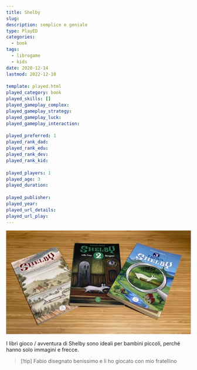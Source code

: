 ```yaml
---
title: Shelby
slug: 
description: semplice e geniale
type: PlayED
categories:
  - book
tags:
  - librogame
  - kids
date: 2020-12-14
lastmod: 2022-12-18

template: played.html
played_category: book
played_skills: []
played_gameplay_complex: 
played_gameplay_strategy: 
played_gameplay_luck: 
played_gameplay_interaction: 

played_preferred: 1
played_rank_dad: 
played_rank_edu: 
played_rank_dev: 
played_rank_kid: 

played_players: 1
played_age: 3
played_duration: 

played_publisher: 
played_year: 
played_url_details: 
played_url_play: 
---
```


![](../../assets/img/played/book/libro_shelby.webp)

I libri gioco / avventura di Shelby sono ideali per bambini piccoli, perché hanno solo immagini e frecce.

> [!tip] Fabio
> disegnato benissimo e li ho giocato con mio fratellino
